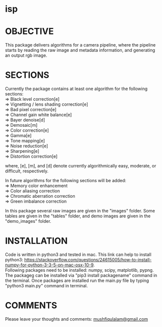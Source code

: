 # isp
OBJECTIVE 
=====================  
This package delivers algorithms for a camera pipeline, where the pipeline starts by reading the raw image and metadata information, and generating an output rgb image.

SECTIONS  
=====================  
Currently the package contains at least one algorithm for the following sections:  
=> Black level correction[e]  
=> Vignetting / lens shading correction[e]  
=> Bad pixel correction[e]  
=> Channel gain white balance[e]  
=> Bayer denoise[d]  
=> Demosaic[m]  
=> Color correction[e]  
=> Gamma[e]  
=> Tone mapping[e]  
=> Noise reduction[e]  
=> Sharpening[e]  
=> Distortion correction[e]  

where, [e], [m], and [d] denote currently algorithmically easy, moderate, or difficult, respectively.

In future algorithms for the following sections will be added:  
=> Memory color enhancement  
=> Color aliasing correction  
=> Chromatic aberration correction  
=> Green imbalance correction

In this package several raw images are given in the "images" folder. Some tables are given in the "tables" folder, and demo images are given in the "demo_images" folder.

INSTALLATION
======================  
Code is written in python3 and tested in mac. This link can help to install python3: https://stackoverflow.com/questions/24615005/how-to-install-numpy-for-python-3-3-5-on-mac-osx-10-9.  
Following packages need to be installed: numpy, scipy, matplotlib, pypng. The packageg can be installed via "pip3 install packagename" command in the terminal. Once packages are installed run the main.py file by typing "python3 main.py" command in terminal.

COMMENTS  
========================  
Please leave your thoughts and comments: mushfiqulalam@gmail.com  


